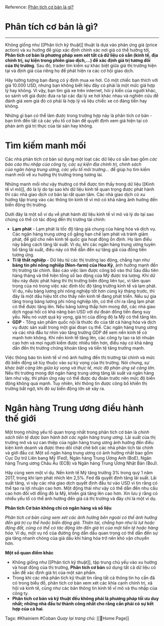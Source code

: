 Reference: [Phân tích cơ bản là gì?](https://www.xtb.com/vn/learn-to-trade/phan-tich-co-ban-la-gi-vn)
# Phân tích cơ bản là gì?
---
Không giống như [[Phân tích kỹ thuật]] thuật là dựa vào phản ứng giá (price action) và xu hướng để giúp xác định chính xác nơi giá có thể hướng tới, **Phân tích cơ bản là phương pháp xem xét tất cả dữ liệu có sẵn (kinh tế, địa chính trị, sự kiện trong phiên giao dịch,...) để xác định giá trị tương đối của thị trường**. Sau đó, trader tìm kiếm sự khác biệt giữa giá thị trường hiện tại và định giá của riêng họ để phát hiện ra các cơ hội giao dịch. 

Hãy tưởng tượng bạn đang có ý định mua xe hơi. Có một chiếc bạn thích với giá 10.000 USD, nhưng bạn không biết liệu đây có phải là một mức giá hợp lý hay không. Vì vậy, bạn tìm giá xe trên internet, hỏi ý kiến của người khác, so sánh với giá được đưa ra tại các đại lý xe hơi khác nhau và nghiên cứu để đánh giá xem giá đó có phải là hợp lý và liệu chiếc xe có đáng tiền hay không.

Những gì bạn có thể làm được trong trường hợp này là phân tích cơ bản - bạn tính đến tất cả các yếu tố cơ bản để quyết định xem giá hiện tại có phản ánh giá trị thực của tài sản hay không.

# Tìm kiếm manh mối

Các nhà phân tích cơ bản sử dụng một loạt các dữ liệu có sẵn bao gồm *các báo cáo thu nhập của công ty, các sự kiện địa chính trị, chính sách của ngân hàng trung ương, các yếu tố môi trường*... để giúp họ tìm kiếm manh mối về xu hướng thị trường trong tương lai.

Những manh mối như vậy thường có thể được tìm thấy trong dữ liệu [[Kinh tế vĩ mô]], đó là lý do tại sao khi dữ liệu kinh tế quan trọng được phát hành thì các nhà giao dịch cơ bản lại rất quan tâm. Các nhà giao dịch có xu hướng tập trung vào các thông tin kinh tế vĩ mô có khả năng ảnh hưởng đến biến động thị trường.

Dưới đây là một số ví dụ về phát hành dữ liệu kinh tế vĩ mô và lý do tại sao chúng có thể có tác động đến thị trường tài chính:

-   **Lạm phát** - Lạm phát là tốc độ tăng giá chung của hàng hóa và dịch vụ. Các ngân hàng trung ương cố gắng hạn chế lạm phát và tránh giảm phát, để giữ cho nền kinh tế quốc gia hoạt động ổn định. Họ làm điều này bằng cách tăng lãi suất. Ví dụ, khi các ngân hàng trung ương tuyên bố tăng lãi suất, điều này có thể dẫn đến sự tăng giá của đồng tiền tương ứng.
-   **Tỉ lệ thất nghiệp** - Dữ liệu từ các thị trường lao động, chẳng hạn như **bảng tin phi nông nghiệp (Non-farm) của Hoa Kỳ**, ảnh hưởng mạnh đến thị trường tài chính. Báo cáo việc làm được công bố vào thứ Sáu đầu tiên hàng tháng và thể hiện tổng số lao động của Mỹ được trả lương. Khi dữ liệu này được phát hàng thì thị trường biến động liên tục, vì tầm quan trọng của nó trong việc xác định tốc độ tăng trưởng kinh tế và lạm phát.  
    Ví dụ, nếu bảng lương phi nông nghiệp tốt hơn cùng kỳ tháng trước, thì đây là một dấu hiệu tốt cho thấy nền kinh tế đang phát triển. Nếu sự gia tăng trong bảng lương phi nông nghiệp lớn, có thể chỉ ra rằng lạm phát có thể được tăng lên. Nếu bảng lương thấp hơn mong đợi, các nhà giao dịch ngoại hối có khả năng bán USD với dự đoán đồng tiền đang suy yếu. Nếu nó vượt quá kỳ vọng, giá trị của đồng đô la Mỹ có thể tăng lên.
-   **GDP** - Tổng sản phẩm quốc nội là thước đo của tất cả hàng hóa và dịch vụ được sản xuất trong một giai đoạn cụ thể. Các ngân hàng trung ương và các nhà đầu tư nhìn vào tăng trưởng GDP để xem nền kinh tế có mạnh hơn không. Khi nền kinh tế tăng lên, các công ty tạo ra lợi nhuận cao hơn và mọi người kiếm được nhiều tiền hơn, điều này có khả năng dẫn đến thị trường chứng khoán tăng và tiền tệ tăng trưởng mạnh.

Việc thông báo tin kinh tế vĩ mô ảnh hưởng đến thị trường tài chính và mức độ biến động sẽ tùy thuộc vào sự kỳ vọng của thị trường. Nói chung, *sự khác biệt càng lớn giữa kỳ vọng và thực tế, mức độ phản ứng sẽ càng lớn*. Nếu thị trường mong đợi ngân hàng trung ương tăng lãi suất và ngân hàng làm như vậy, thì phản ứng này có thể được dự đoán trước nên mức độ biến động không quá mạnh. Tuy nhiên, khi thông tin được công bố khiến thị trường bất ngờ, khi đó sự biến động lớn sẽ xảy ra.
# Ngân hàng Trung ương điều hành thế giới

Một trong những yếu tố quan trọng nhất trong phân tích cơ bản là *chính sách tiền tệ được ban hành bởi các ngân hàng trung ương*. Lãi suất của thị trường mở và sự can thiệp của ngân hàng trung ương ảnh hưởng đến điều kiện kinh doanh và được theo dõi chặt chẽ bởi các nhà phân tích tài chính và giới đầu cơ. Một số ngân hàng trung ương có ảnh hưởng nhất bao gồm Cục Dự trữ Liên bang Mỹ (Fed), Ngân hàng Trung Ương Anh (BoE), Ngân hàng Trung ương Châu Âu (ECB) và Ngân hàng Trung Ương Nhật Bản (BoJ).

Hãy cùng xem một ví dụ. Nền kinh tế Mỹ tăng trưởng 3% trong quý 1 năm 2017, trong khi lạm phát nhích lên 2,5%. Fed đã quyết định tăng lãi suất. Lãi suất tăng, vì vậy các nhà giao dịch quyết định đầu tư vào USD vì tin rằng có thể tạo ra lợi nhuận cao hơn. Một động thái như vậy có thể dẫn đến nhu cầu cao hơn đối với đồng đô la Mỹ, khiến giá tăng lên cao hơn. Xin lưu ý rằng có nhiều yếu tố có thể ảnh hưởng đến giá cả thị trường và đây chỉ là một ví dụ.

**Phân tích Cơ bản không chỉ có ngân hàng và số liệu**

*Phân tích cơ bản cũng xem xét các ảnh hưởng bên ngoài có thể ảnh hưởng đến giá trị cụ thể hoặc biến động giá. Thiên tai, chẳng hạn như lũ lụt hoặc động đất, cũng có thể có tác động lớn đến giá trị của một tiền tệ hoặc hàng hóa*. Ví dụ, một vụ nổ của đường ống dẫn dầu quan trọng có thể dẫn đến sự gia tăng nhanh chóng của giá dầu khi hàng hóa trở nên khó vận chuyển hơn. 

**Một số quan điểm khác**

-   Không giống như [[Phân tích kỹ thuật]], tập trung chủ yếu vào xu hướng và hoạt động của thị trường, **Phân tích cơ bản** sử dụng tất cả dữ liệu có sẵn để xác định giá trị của một sản phẩm.
-   Trong khi các nhà phân tích kỹ thuật tin rằng tất cả thông tin họ cần đã có trong biểu đồ, phân tích cơ bản xem xét các khía cạnh chính trị, xã hội và kinh tế, cũng như các bản thông tin kinh tế vĩ mô và thu nhập của công ty.
-   **Phân tích cơ bản và kỹ thuật đều không phải là phương pháp tối ưu duy nhất; những nhà đầu tư thành công nhất cho rằng cần phải có sự kết hợp của cả hai**.

Tags: #Khainiem #Coban
*Quay lại trang chủ:* [[🏡Home Page]]